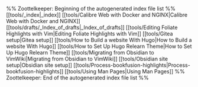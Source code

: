 %% Zoottelkeeper: Beginning of the autogenerated index file list  %%
 [[tools/_index|_index]]
 [[tools/Calibre Web with Docker and NGINX|Calibre Web with Docker and NGINX]]
 [[tools/drafts/_Index_of_drafts|_Index_of_drafts]]
 [[tools/Editing Foliate Highlights with Vim|Editing Foliate Highlights with Vim]]
 [[tools/Gitea setup|Gitea setup]]
 [[tools/How to Build a website With Hugo|How to Build a website With Hugo]]
 [[tools/How to Set Up Hugo Relearn Theme|How to Set Up Hugo Relearn Theme]]
 [[tools/Migrating from Obsidian to VimWiki|Migrating from Obsidian to VimWiki]]
 [[tools/Obsidian site setup|Obsidian site setup]]
 [[tools/Process-bookfusion-highlights|Process-bookfusion-highlights]]
 [[tools/Using Man Pages|Using Man Pages]]
%% Zoottelkeeper: End of the autogenerated index file list  %%
